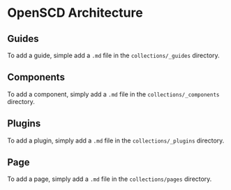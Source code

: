 # OpenSCD Architecture


## Guides
To add a guide, simple add a `.md` file in the `collections/_guides` directory.

## Components
To add a component, simply add a `.md` file in the `collections/_components` directory.

## Plugins
To add a plugin, simply add a `.md` file in the `collections/_plugins` directory.

## Page
To add a page, simply add a `.md` file in the `collections/pages` directory.
